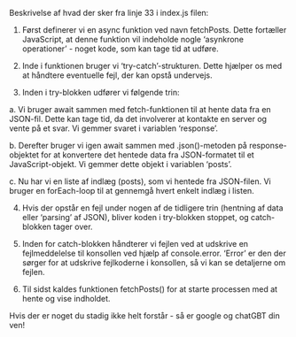 Beskrivelse af hvad der sker fra linje 33 i index.js filen:


1. Først definerer vi en async funktion ved navn fetchPosts. Dette fortæller JavaScript, at denne funktion vil indeholde nogle ‘asynkrone operationer’ - noget kode, som kan tage tid at udføre.

2. Inde i funktionen bruger vi ‘try-catch’-strukturen. Dette hjælper os med at håndtere eventuelle fejl, der kan opstå undervejs.

3. Inden i try-blokken udfører vi følgende trin:

a. Vi bruger await sammen med fetch-funktionen til at hente data fra en JSON-fil. Dette kan tage tid, da det involverer at kontakte en server og vente på et svar. Vi gemmer svaret i variablen ‘response’.

b. Derefter bruger vi igen await sammen med .json()-metoden på response-objektet for at konvertere det hentede data fra JSON-formatet til et JavaScript-objekt. Vi gemmer dette objekt i variablen ‘posts’.

c. Nu har vi en liste af indlæg (posts), som vi hentede fra JSON-filen. Vi bruger en forEach-loop til at gennemgå hvert enkelt indlæg i listen.

4. Hvis der opstår en fejl under nogen af de tidligere trin (hentning af data eller ‘parsing’ af JSON), bliver koden i try-blokken stoppet, og catch-blokken tager over.

5. Inden for catch-blokken håndterer vi fejlen ved at udskrive en fejlmeddelelse til konsollen ved hjælp af console.error. ‘Error’ er den der sørger for at udskrive fejlkoderne i konsollen, så vi kan se detaljerne om fejlen.

6. Til sidst kaldes funktionen fetchPosts() for at starte processen med at hente og vise indholdet.



Hvis der er noget du stadig ikke helt forstår - så er google og chatGBT din ven!